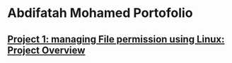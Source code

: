# Abdifatah Mohamed Portofolio
## [Project 1: managing File permission using Linux: Project Overview]()
